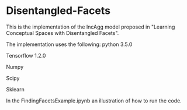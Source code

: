 # Disentangled-Facets
This is the implementation of the IncAgg model proposed in "Learning Conceptual Spaces with Disentangled Facets".

The implementation uses the following:
python 3.5.0

Tensorflow 1.2.0

Numpy

Scipy

Sklearn


In the FindingFacetsExample.ipynb an illustration of how to run the code.

